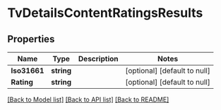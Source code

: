 # TvDetailsContentRatingsResults

## Properties
Name | Type | Description | Notes
------------ | ------------- | ------------- | -------------
**Iso31661** | **string** |  | [optional] [default to null]
**Rating** | **string** |  | [optional] [default to null]

[[Back to Model list]](../README.md#documentation-for-models) [[Back to API list]](../README.md#documentation-for-api-endpoints) [[Back to README]](../README.md)

